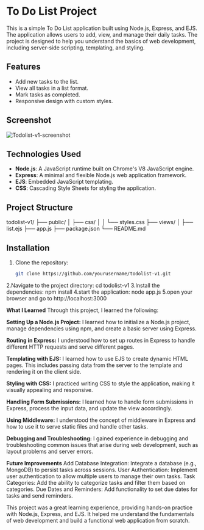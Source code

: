 # To Do List Project

This is a simple To Do List application built using Node.js, Express, and EJS. The application allows users to add, view, and manage their daily tasks. The project is designed to help you understand the basics of web development, including server-side scripting, templating, and styling.

## Features

- Add new tasks to the list.
- View all tasks in a list format.
- Mark tasks as completed.
- Responsive design with custom styles.

## Screenshot

![Todolist-v1-screenshot](https://github.com/user-attachments/assets/288da9f6-694c-4435-a25d-f11a71463c6a)



## Technologies Used

- **Node.js**: A JavaScript runtime built on Chrome's V8 JavaScript engine.
- **Express**: A minimal and flexible Node.js web application framework.
- **EJS**: Embedded JavaScript templating.
- **CSS**: Cascading Style Sheets for styling the application.

## Project Structure
todolist-v1/
├── public/
│   ├── css/
│   │   └── styles.css
├── views/
│   ├── list.ejs
├── app.js
├── package.json
└── README.md
## Installation

1. Clone the repository:
   ```bash
   git clone https://github.com/yourusername/todolist-v1.git
2.Navigate to the project directory:
   cd todolist-v1
3.Install the dependencies:
  npm install
4.start the application:
  node app.js
5.open your browser and go to http://localhost:3000

**What I Learned**
Through this project, I learned the following:

**Setting Up a Node.js Project:** I learned how to initialize a Node.js project, manage dependencies using npm, and create a basic server using Express.

**Routing in Express:** I understood how to set up routes in Express to handle different HTTP requests and serve different pages.

**Templating with EJS:** I learned how to use EJS to create dynamic HTML pages. This includes passing data from the server to the template and rendering it on the client side.

**Styling with CSS:** I practiced writing CSS to style the application, making it visually appealing and responsive.

**Handling Form Submissions:** I learned how to handle form submissions in Express, process the input data, and update the view accordingly.

**Using Middleware:** I understood the concept of middleware in Express and how to use it to serve static files and handle other tasks.

**Debugging and Troubleshooting:** I gained experience in debugging and troubleshooting common issues that arise during web development, such as layout problems and server errors.

**Future Improvements**
Add Database Integration: Integrate a database (e.g., MongoDB) to persist tasks across sessions.
User Authentication: Implement user authentication to allow multiple users to manage their own tasks.
Task Categories: Add the ability to categorize tasks and filter them based on categories.
Due Dates and Reminders: Add functionality to set due dates for tasks and send reminders.


This project was a great learning experience, providing hands-on practice with Node.js, Express, and EJS. It helped me understand the fundamentals of web development and build a functional web application from scratch.

   

